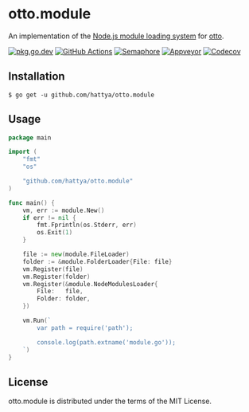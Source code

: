 # otto.module

An implementation of the [Node.js module loading system](https://nodejs.org/api/modules.html) for [otto](https://github.com/robertkrimen/otto).

[![pkg.go.dev](https://pkg.go.dev/badge/github.com/hattya/otto.module)](https://pkg.go.dev/github.com/hattya/otto.module)
[![GitHub Actions](https://github.com/hattya/otto.module/workflows/CI/badge.svg)](https://github.com/hattya/otto.module/actions?query=workflow:CI)
[![Semaphore](https://semaphoreci.com/api/v1/hattya/otto-module/branches/master/badge.svg)](https://semaphoreci.com/hattya/otto-module)
[![Appveyor](https://ci.appveyor.com/api/projects/status/2uan2alkj5c6xe0r/branch/master?svg=true)](https://ci.appveyor.com/project/hattya/otto-module)
[![Codecov](https://codecov.io/gh/hattya/otto.module/branch/master/graph/badge.svg)](https://codecov.io/gh/hattya/otto.module)


## Installation

```console
$ go get -u github.com/hattya/otto.module
```


## Usage

```go
package main

import (
	"fmt"
	"os"

	"github.com/hattya/otto.module"
)

func main() {
	vm, err := module.New()
	if err != nil {
		fmt.Fprintln(os.Stderr, err)
		os.Exit(1)
	}

	file := new(module.FileLoader)
	folder := &module.FolderLoader{File: file}
	vm.Register(file)
	vm.Register(folder)
	vm.Register(&module.NodeModulesLoader{
		File:   file,
		Folder: folder,
	})

	vm.Run(`
		var path = require('path');

		console.log(path.extname('module.go'));
	`)
}
```


## License

otto.module is distributed under the terms of the MIT License.
